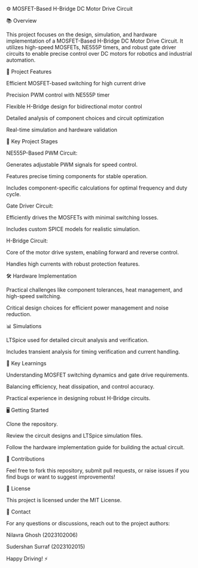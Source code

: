 ⚙️ MOSFET-Based H-Bridge DC Motor Drive Circuit

📚 Overview

This project focuses on the design, simulation, and hardware implementation of a MOSFET-Based H-Bridge DC Motor Drive Circuit. It utilizes high-speed MOSFETs, NE555P timers, and robust gate driver circuits to enable precise control over DC motors for robotics and industrial automation.

🚀 Project Features

Efficient MOSFET-based switching for high current drive

Precision PWM control with NE555P timer

Flexible H-Bridge design for bidirectional motor control

Detailed analysis of component choices and circuit optimization

Real-time simulation and hardware validation

📐 Key Project Stages

NE555P-Based PWM Circuit:

Generates adjustable PWM signals for speed control.

Features precise timing components for stable operation.

Includes component-specific calculations for optimal frequency and duty cycle.

Gate Driver Circuit:

Efficiently drives the MOSFETs with minimal switching losses.

Includes custom SPICE models for realistic simulation.

H-Bridge Circuit:

Core of the motor drive system, enabling forward and reverse control.

Handles high currents with robust protection features.

🛠️ Hardware Implementation

Practical challenges like component tolerances, heat management, and high-speed switching.

Critical design choices for efficient power management and noise reduction.

📊 Simulations

LTSpice used for detailed circuit analysis and verification.

Includes transient analysis for timing verification and current handling.

🎯 Key Learnings

Understanding MOSFET switching dynamics and gate drive requirements.

Balancing efficiency, heat dissipation, and control accuracy.

Practical experience in designing robust H-Bridge circuits.

🖥️ Getting Started

Clone the repository.

Review the circuit designs and LTSpice simulation files.

Follow the hardware implementation guide for building the actual circuit.

🤝 Contributions

Feel free to fork this repository, submit pull requests, or raise issues if you find bugs or want to suggest improvements!

📜 License

This project is licensed under the MIT License.

📧 Contact

For any questions or discussions, reach out to the project authors:

Nilavra Ghosh (2023102006)

Sudershan Surraf (2023102015)

Happy Driving! ⚡

